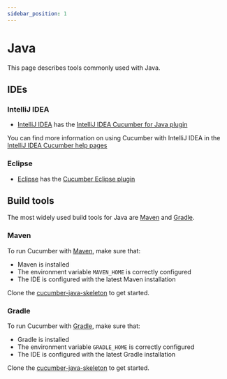 ```yaml
---
sidebar_position: 1
---
```


# Java

This page describes tools commonly used with Java.

## IDEs

### IntelliJ IDEA

- [IntelliJ IDEA](https://www.jetbrains.com/idea/) has the [IntelliJ IDEA Cucumber for Java plugin](https://plugins.jetbrains.com/plugin/7212-cucumber-for-java)

You can find more information on using Cucumber with IntelliJ IDEA in the [IntelliJ IDEA Cucumber help pages](https://www.jetbrains.com/idea/help/cucumber.html)

### Eclipse

- [Eclipse](https://www.eclipse.org/) has the [Cucumber Eclipse plugin](https://cucumber.github.io/cucumber-eclipse/)

## Build tools

The most widely used build tools for Java are [Maven](#maven) and [Gradle](#gradle).

### Maven

To run Cucumber with [Maven](https://maven.apache.org/), make sure that:

- Maven is installed
- The environment variable `MAVEN_HOME` is correctly configured
- The IDE is configured with the latest Maven installation

Clone the [cucumber-java-skeleton](https://github.com/cucumber/cucumber-java-skeleton) to get started.

### Gradle

To run Cucumber with [Gradle](https://gradle.org/), make sure that:

- Gradle is installed
- The environment variable `GRADLE_HOME` is correctly configured
- The IDE is configured with the latest Gradle installation

Clone the [cucumber-java-skeleton](https://github.com/cucumber/cucumber-java-skeleton) to get started.
